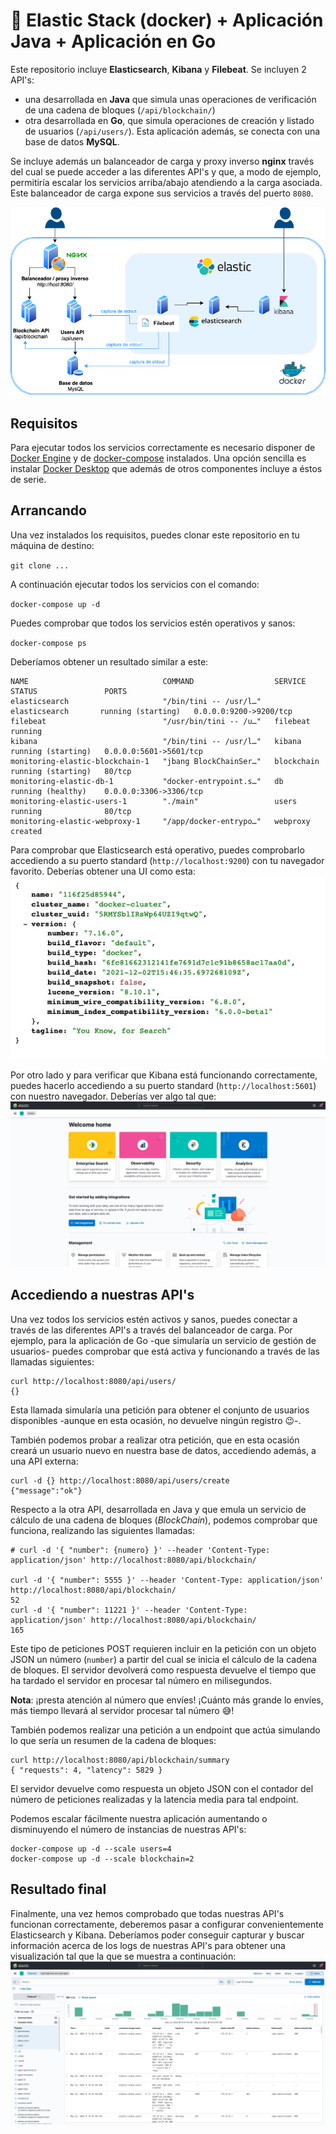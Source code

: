 # 📶 Elastic Stack (docker) + Aplicación Java + Aplicación en Go

Este repositorio incluye **Elasticsearch**, **Kibana** y **Filebeat**. Se incluyen 2 API's:

- una desarrollada en **Java** que simula unas operaciones de verificación de una cadena de bloques (`/api/blockchain/`)
- otra desarrollada en **Go**, que simula operaciones de creación y listado de usuarios (`/api/users/`). Esta aplicación además,
  se conecta con una base de datos **MySQL**.

Se incluye además un balanceador de carga y proxy inverso **nginx** través del cual se puede acceder a las diferentes API's y
que, a modo de ejemplo, permitiría escalar los servicios arriba/abajo atendiendo a la carga asociada. Este balanceador de carga
expone sus servicios a través del puerto `8080`.

![arquitectura](./images/arquitectura.png)

## Requisitos

Para ejecutar todos los servicios correctamente es necesario disponer de [Docker Engine](https://docs.docker.com/engine/) y
de [docker-compose](https://docs.docker.com/compose/) instalados. Una opción sencilla es
instalar [Docker Desktop](https://docs.docker.com/desktop/) que además de otros componentes incluye a éstos de serie.

## Arrancando

Una vez instalados los requisitos, puedes clonar este repositorio en tu máquina de destino:

`git clone ...`

A continuación ejecutar todos los servicios con el comando:

`docker-compose up -d`

Puedes comprobar que todos los servicios estén operativos y sanos:

`docker-compose ps`

Deberíamos obtener un resultado similar a este:

```
NAME                              COMMAND                  SERVICE             STATUS               PORTS
elasticsearch                     "/bin/tini -- /usr/l…"   elasticsearch       running (starting)   0.0.0.0:9200->9200/tcp
filebeat                          "/usr/bin/tini -- /u…"   filebeat            running
kibana                            "/bin/tini -- /usr/l…"   kibana              running (starting)   0.0.0.0:5601->5601/tcp
monitoring-elastic-blockchain-1   "jbang BlockChainSer…"   blockchain          running (starting)   80/tcp
monitoring-elastic-db-1           "docker-entrypoint.s…"   db                  running (healthy)    0.0.0.0:3306->3306/tcp
monitoring-elastic-users-1        "./main"                 users               running              80/tcp
monitoring-elastic-webproxy-1     "/app/docker-entrypo…"   webproxy            created
```

Para comprobar que Elasticsearch está operativo, puedes comprobarlo accediendo a su puerto standard (`http://localhost:9200`) con
tu navegador favorito. Deberías obtener una UI como esta:
![elasticsearch](./images/elascticsearch.png)

Por otro lado y para verificar que Kibana está funcionando correctamente, puedes hacerlo accediendo a su puerto
standard (`http://localhost:5601`) con nuestro navegador. Deberías ver algo tal que:
![home](./images/home.png)

## Accediendo a nuestras API's

Una vez todos los servicios estén activos y sanos, puedes conectar a través de las diferentes API's a través del balanceador de carga. Por ejemplo, para la aplicación de Go -que simularía un servicio de gestión de usuarios- puedes comprobar que está activa y funcionando a través de las llamadas siguientes:
```
curl http://localhost:8080/api/users/
{}
```

Esta llamada simularía una petición para obtener el conjunto de usuarios disponibles -aunque en esta ocasión, no devuelve ningún registro 😉-.

También podemos probar a realizar otra petición, que en esta ocasión creará un usuario nuevo en nuestra base de datos, accediendo además, a una API externa:
```
curl -d {} http://localhost:8080/api/users/create
{"message":"ok"}
```

Respecto a la otra API, desarrollada en Java y que emula un servicio de cálculo de una cadena de bloques (_BlockChain_), podemos comprobar que funciona, realizando las siguientes llamadas:

```
# curl -d '{ "number": {numero} }' --header 'Content-Type: application/json' http://localhost:8080/api/blockchain/

curl -d '{ "number": 5555 }' --header 'Content-Type: application/json' http://localhost:8080/api/blockchain/
52
curl -d '{ "number": 11221 }' --header 'Content-Type: application/json' http://localhost:8080/api/blockchain/
165
```
Este tipo de peticiones POST requieren incluir en la petición con un objeto JSON un número (`number`) a partir del cual se inicia el cálculo de la cadena de bloques. El servidor devolverá como respuesta devuelve el tiempo que ha tardado el servidor en procesar tal número en milisegundos. 

**Nota**: ¡presta atención al número que envíes! ¡Cuánto más grande lo envíes, más tiempo llevará al servidor procesar tal número 😅!

También podemos realizar una petición a un endpoint que actúa simulando lo que sería un resumen de la cadena de bloques:
```
curl http://localhost:8080/api/blockchain/summary
{ "requests": 4, "latency": 5829 }
```
El servidor devuelve como respuesta un objeto JSON con el contador del número de peticiones realizadas y la latencia media para tal endpoint.

Podemos escalar fácilmente nuestra aplicación aumentando o disminuyendo el número de instancias de nuestras API's:
```
docker-compose up -d --scale users=4
docker-compose up -d --scale blockchain=2
```

## Resultado final

Finalmente, una vez hemos comprobado que todas nuestras API's funcionan correctamente, deberemos pasar a configurar convenientemente Elasticsearch y Kibana. Deberíamos poder conseguir capturar y buscar información acerca de los logs de nuestras API's para obtener una visualización tal que la que se muestra a continuación:
![resultado final](./images/final.png)
